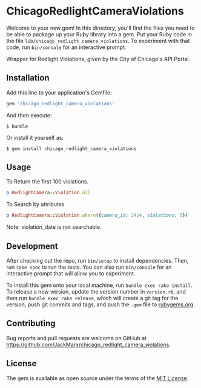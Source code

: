 # ChicagoRedlightCameraViolations

Welcome to your new gem! In this directory, you'll find the files you need to be able to package up your Ruby library into a gem. Put your Ruby code in the file `lib/chicago_redlight_camera_violations`. To experiment with that code, run `bin/console` for an interactive prompt.

Wrapper for Redlight Violations, given by the City of Chicago's API Portal.

## Installation

Add this line to your application's Gemfile:

```ruby
gem 'chicago_redlight_camera_violations'
```

And then execute:

    $ bundle

Or install it yourself as:

    $ gem install chicago_redlight_camera_violations

## Usage

To Return the first 100 violations.
```ruby
p RedlightCamera::Violation.all
```

To Search by attributes
```ruby
p RedlightCamera::Violation.where({camera_id: 2424, violations: 5})
```
Note: violation_date is not searchable.

## Development

After checking out the repo, run `bin/setup` to install dependencies. Then, run `rake spec` to run the tests. You can also run `bin/console` for an interactive prompt that will allow you to experiment.

To install this gem onto your local machine, run `bundle exec rake install`. To release a new version, update the version number in `version.rb`, and then run `bundle exec rake release`, which will create a git tag for the version, push git commits and tags, and push the `.gem` file to [rubygems.org](https://rubygems.org).

## Contributing

Bug reports and pull requests are welcome on GitHub at https://github.com/JackMarx/chicago_redlight_camera_violations.


## License

The gem is available as open source under the terms of the [MIT License](http://opensource.org/licenses/MIT).

